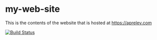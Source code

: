 # my-web-site

This is the contents of the website that is hosted at https://aprelev.com

[![Build Status](https://travis-ci.org/aam/my-web-site.svg?branch=master)](https://travis-ci.org/aam/my-web-site)
